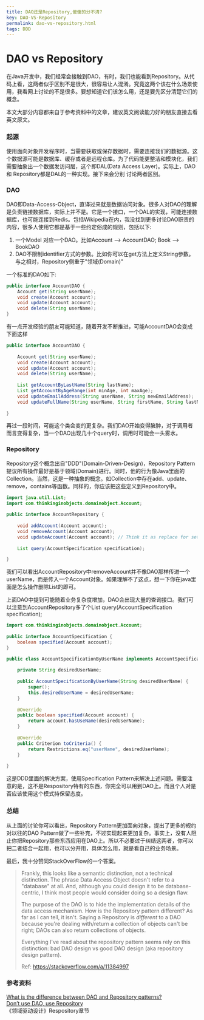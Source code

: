 ```yaml
---
title: DAO还是Repository,傻傻的分不清?
key: DAO-VS-Repository
permalink: dao-vs-repository.html
tags: DDD
---
```


# DAO vs Repository

在Java开发中，我们经常会接触到DAO，有时，我们也能看到Repository。从代码上看，这两者似乎区别不是很大，很容易让人混淆。究竟这两个该在什么场景使用，我看网上讨论的不是很多。要想知道它们该怎么用，还是要先区分清楚它们的概念。

本文大部分内容都来自于参考资料中的文章，建议英文阅读能力好的朋友直接去看英文原文。

<!--more-->

### 起源

使用面向对象开发程序时，当需要获取或保存数据时，需要连接我们的数据源。这个数据源可能是数据库、缓存或者是远程仓库。为了代码能更整洁和模块化，我们需要抽象出一个数据发访问层，这个即DAL(Data Access Layer)。实际上，DAO 和 Repository都是DAL的一种实现。接下来会分别 讨论两者区别。



### DAO

DAO即Data-Access-Object，直译过来就是数据访问对象。很多人对DAO的理解是负责链接数据库，实际上并不是。它是一个接口，一个DAL的实现，可能连接数据库，也可能连接到Redis。包括Wikipedia在内，我没找到更多讨论DAO职责的内容，很多人使用它都是基于一些约定俗成的规则，包括以下:

1. 一个Model 对应一个DAO。比如Account --> AccountDAO; Book --> BookDAO
2. DAO不限制identifier方式的参数。比如你可以在get方法上定义String参数。与之相对，Repository侧重于"领域(Domain)"

一个标准的DAO如下:

```java
public interface AccountDAO {
    Account get(String userName);
    void create(Account account);
    void update(Account account);
    void delete(String userName);
}
```

有一点开发经验的朋友可能知道，随着开发不断推进，可能AccountDAO会变成下面这样

```java
public interface AccountDAO {
 
    Account get(String userName);
    void create(Account account);
    void update(Account account);
    void delete(String userName);
 
    List getAccountByLastName(String lastName);
    List getAccountByAgeRange(int minAge, int maxAge);
    void updateEmailAddress(String userName, String newEmailAddress);
    void updateFullName(String userName, String firstName, String lastName);
 
}
```

再过一段时间，可能这个类会变的更复杂。我们DAO开始变得臃肿，对于调用者而言变得复杂，当一个DAO出现几十个query时，调用时可能会一头雾水。



### Repository

Repository这个概念出自"DDD"(Domain-Driven-Design)，Repository Pattern提议所有操作最好是基于领域(Domain)进行。同时，他的行为像Java里面的Collection。当然，这是一种抽象的概念。如Collection中存在add、update、remove，contains等函数。同样的，你应该把这些定义到Repository中。

```java
import java.util.List;
import com.thinkinginobjects.domainobject.Account;
 
public interface AccountRepository {
 
    void addAccount(Account account);
    void removeAccount(Account account);
    void updateAccount(Account account); // Think it as replace for set
 
    List query(AccountSpecification specification);

}
```

我们可以看出AccountRepository中removeAccount并不像DAO那样传进一个userName，而是传入一个Account对象。如果理解不了这点，想一下你在java里面是怎么操作删除List<Account>的即可。

上面DAO中提到可能随着业务复杂度增加，DAO会出现大量的查询接口。我们可以注意到AccountRepository多了个List query(AccountSpecification specification);

```java
import com.thinkinginobjects.domainobject.Account;
 
public interface AccountSpecification {
    boolean specified(Account account);
}
```

```java
public class AccountSpecificationByUserName implements AccountSpecification, HibernateSpecification {
 
    private String desiredUserName;
 
    public AccountSpecificationByUserName(String desiredUserName) {
        super();
        this.desiredUserName = desiredUserName;
    }
 
    @Override
    public boolean specified(Account account) {
        return account.hasUseName(desiredUserName);
    }
 
    @Override
    public Criterion toCriteria() {
        return Restrictions.eq("userName", desiredUserName);
    }
 
}
```


这是DDD里面的解决方案，使用Specification Pattern来解决上述问题。需要注意的是，这不是Respository特有的东西，你完全可以用到DAO上。而且个人对是否应该使用这个模式持保留态度。

### 总结

从上面的讨论你可以看出，Repository Pattern更加面向对象，提出了更多的规约对以往的DAO Pattern做了一些补充，不过实现起来更加复杂。事实上，没有人阻止你把Repository那些东西应用在DAO上。所以不必要过于纠结这两者，你可以把二者结合一起用，也可以分开用，具体怎么用，就是看自己的业务场景。

最后，我十分赞同StackOverFlow的一个答案。

> Frankly, this looks like a semantic distinction, not a technical distinction. The phrase Data Access Object doesn't refer to a "database" at all. And, although you could design it to be database-centric, I think most people would consider doing so a design flaw.
>
> The purpose of the DAO is to hide the implementation details of the data access mechanism. How is the Repository pattern different? As far as I can tell, it isn't. Saying a Repository is *different* to a DAO because you're dealing with/return a collection of objects can't be right; DAOs can also return collections of objects.
>
> Everything I've read about the repository pattern seems rely on this distinction: bad DAO design vs good DAO design (aka repository design pattern).
>
> Ref: https://stackoverflow.com/a/11384997



### 参考资料

[What is the difference between DAO and Repository patterns?](https://stackoverflow.com/questions/8550124/what-is-the-difference-between-dao-and-repository-patterns)   
[Don’t use DAO, use Repository](https://thinkinginobjects.com/2012/08/26/dont-use-dao-use-repository/)  
《领域驱动设计》Respository章节